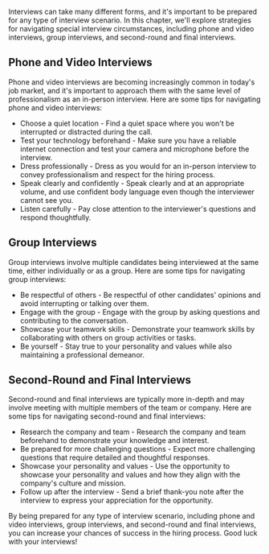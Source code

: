 
Interviews can take many different forms, and it's important to be prepared for any type of interview scenario. In this chapter, we'll explore strategies for navigating special interview circumstances, including phone and video interviews, group interviews, and second-round and final interviews.

Phone and Video Interviews
--------------------------

Phone and video interviews are becoming increasingly common in today's job market, and it's important to approach them with the same level of professionalism as an in-person interview. Here are some tips for navigating phone and video interviews:

* Choose a quiet location - Find a quiet space where you won't be interrupted or distracted during the call.
* Test your technology beforehand - Make sure you have a reliable internet connection and test your camera and microphone before the interview.
* Dress professionally - Dress as you would for an in-person interview to convey professionalism and respect for the hiring process.
* Speak clearly and confidently - Speak clearly and at an appropriate volume, and use confident body language even though the interviewer cannot see you.
* Listen carefully - Pay close attention to the interviewer's questions and respond thoughtfully.

Group Interviews
----------------

Group interviews involve multiple candidates being interviewed at the same time, either individually or as a group. Here are some tips for navigating group interviews:

* Be respectful of others - Be respectful of other candidates' opinions and avoid interrupting or talking over them.
* Engage with the group - Engage with the group by asking questions and contributing to the conversation.
* Showcase your teamwork skills - Demonstrate your teamwork skills by collaborating with others on group activities or tasks.
* Be yourself - Stay true to your personality and values while also maintaining a professional demeanor.

Second-Round and Final Interviews
---------------------------------

Second-round and final interviews are typically more in-depth and may involve meeting with multiple members of the team or company. Here are some tips for navigating second-round and final interviews:

* Research the company and team - Research the company and team beforehand to demonstrate your knowledge and interest.
* Be prepared for more challenging questions - Expect more challenging questions that require detailed and thoughtful responses.
* Showcase your personality and values - Use the opportunity to showcase your personality and values and how they align with the company's culture and mission.
* Follow up after the interview - Send a brief thank-you note after the interview to express your appreciation for the opportunity.

By being prepared for any type of interview scenario, including phone and video interviews, group interviews, and second-round and final interviews, you can increase your chances of success in the hiring process. Good luck with your interviews!
